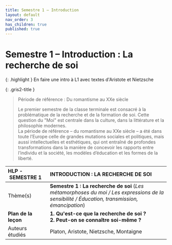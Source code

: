 ```yaml
---
title: Semestre 1 – Introduction
layout: default
nav_order: 3
has_children: true
published: true
---
```

# Semestre 1 – Introduction : La recherche de soi

{: .highlight }
En faire une intro à L1 avec textes d'Aristote et Nietzsche

{: .gris2-title }
> Période de référence : Du romantisme au XXe siècle
>
> Le premier semestre de la classe terminale est consacré à la problématique de la recherche et de la formation de soi. Cette question du "Moi" est centrale dans la culture, dans la littérature et la philosophie modernes.  
La période de référence – du romantisme au XXe siècle – a été dans toute l’Europe celle de grandes mutations sociales et politiques, mais aussi intellectuelles et esthétiques, qui ont entraîné de profondes transformations dans la manière de concevoir les rapports entre l’individu et la société, les modèles d’éducation et les formes de la liberté.

| HLP - SEMESTRE 1 | INTRODUCTION : LA RECHERCHE DE SOI |
|:-------------|:------------------|
| Thème(s)           | **Semestre 1 : La recherche de soi** (*Les métamorphoses du moi / Les expressions de la sensibilité / Éducation, transmission, émancipation*) | 
|**Plan de la leçon**           | **1. Qu'est-ce que la recherche de soi ?<br />2. Peut-on se connaître soi-même ?** | 
| Auteurs étudiés | Platon, Aristote, Nietzsche, Montaigne   | 